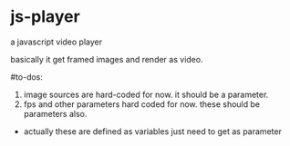 # js-player
a javascript video player

basically it get framed images and render as video. 

#to-dos:
1) image sources are hard-coded for now. it should be a parameter.
2) fps and other parameters hard coded for now. these should be parameters also.
* actually these are defined as variables just need to get as parameter
